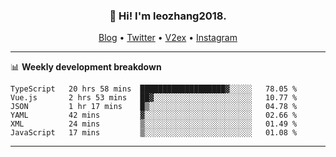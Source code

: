 <h3 align="center">👋 Hi! I'm leozhang2018.</h3>
<p align="center">
  <a href="https://leozhang2018.me">Blog</a> •
  <a href="https://twitter.com/leozhang2018">Twitter</a> •
  <a href="https://www.v2ex.com/member/leozhang">V2ex</a> •
  <a href="https://www.instagram.com/leozhanghere">Instagram</a>
</p>

-------

📊 **Weekly development breakdown**
<!--START_SECTION:waka-->

```text
TypeScript   20 hrs 58 mins  ███████████████████▓░░░░░   78.05 %
Vue.js       2 hrs 53 mins   ██▓░░░░░░░░░░░░░░░░░░░░░░   10.77 %
JSON         1 hr 17 mins    █▒░░░░░░░░░░░░░░░░░░░░░░░   04.78 %
YAML         42 mins         ▓░░░░░░░░░░░░░░░░░░░░░░░░   02.66 %
XML          24 mins         ▒░░░░░░░░░░░░░░░░░░░░░░░░   01.49 %
JavaScript   17 mins         ▒░░░░░░░░░░░░░░░░░░░░░░░░   01.08 %
```

<!--END_SECTION:waka-->
-------
